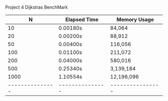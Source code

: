 Project 4 Dijkstras BenchMark

| N             | Elapsed Time  | Memory Usage   |
|---------------|---------------|----------------|
| 10            | 0.00180s      | 84,064         |
| 20            | 0.00200s      | 88,912         |
| 50            | 0.00400s      | 116,056        |
| 100           | 0.01100s      | 211,072        |
| 200           | 0.04000s      | 580,016        |
| 500           | 0.25340s      | 3,139,184      |
| 1000          | 1.10554s      | 12,196,096     |
|---------------|---------------|----------------|


